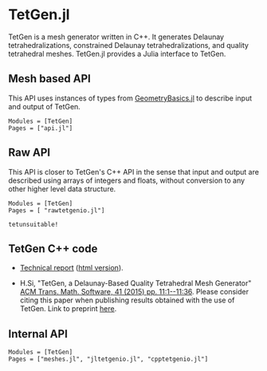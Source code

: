 # TetGen.jl

TetGen  is a  mesh generator  written in  C++.  It  generates Delaunay
tetrahedralizations,  constrained  Delaunay  tetrahedralizations,  and
quality tetrahedral  meshes. TetGen.jl  provides a Julia  interface to
TetGen.

## Mesh based API
This API uses instances of types from [GeometryBasics.jl](https://github.com/JuliaGeometry/GeometryBasics.jl) 
to describe input and output of TetGen.

```@autodocs
Modules = [TetGen]
Pages = ["api.jl"]
```



## Raw API
This API is closer to TetGen's C++ API in the sense that
input and output are described using arrays of integers
and floats, without conversion to any other higher level
data structure.

```@autodocs
Modules = [TetGen]
Pages = [ "rawtetgenio.jl"]
```

```@docs
tetunsuitable!
```


## TetGen C++ code

- [Technical report](http://doi.org/10.20347/WIAS.TECHREPORT.13)
  ([html version](http://wias-berlin.de/software/tetgen/1.5/doc/manual/index.html)).

- H.Si, "TetGen, a Delaunay-Based Quality Tetrahedral Mesh Generator" [ACM Trans. Math. Software, 41 (2015) pp. 11:1--11:36](https://dl.acm.org/doi/abs/10.1145/2629697).
  Please consider citing this paper when publishing results obtained with the use of TetGen.
  Link to preprint  [here](http://doi.org/10.20347/WIAS.PREPRINT.1762). 


## Internal API
```@autodocs
Modules = [TetGen]
Pages = ["meshes.jl", "jltetgenio.jl", "cpptetgenio.jl"]
```
